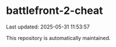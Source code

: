 # battlefront-2-cheat

Last updated: 2025-05-31 11:53:57

This repository is automatically maintained.
